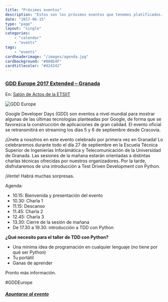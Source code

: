```yaml
---
title: "Próximos eventos"
description: "Estos son los próximos eventos que tenemos platificados. ¿Por qué no te vienes?"
date: "2017-06-15"
type: "page"
layout: "single"
categories:
    - "calendar"
    - "events"
tags:
    - "events"
cardheaderimage: "/images/agenda.jpg"
cardbackground: "#880E4F"
cardtitlecolor: "#424242"
---
```


### [ GDD Europe 2017 Extended – Granada](https://www.meetup.com/GDG_Granada/events/242071326/)

En: [Salón de Actos de la ETSIIT](https://www.google.es/maps/@37.19678497314453,-3.6248960494995117,18z)

![GDD Europe](https://lh3.googleusercontent.com/EBvoFHjE5VOQxi_0YUKPhanB9erlhqaPqpHncKl0OeF-ykYQxmaGVfh7rUxWATxJKzfRbS7l9b6T0FxX9EQVdK2ky-nWdZLv=s688)

Google Developer Days (GDD) son eventos a nivel mundial para mostrar algunas de las últimas tecnologías planteadas por Google, de forma que se favorezca la construcción de aplicaciones de gran calidad. El evento oficial se retransmitirá en streaming los días 5 y 6 de septiembre desde Cracovia.

¡Únete a nosotros en este evento celebrado por primera vez en Granada! Lo celebraremos durante todo el día 27 de septiembre en la Escuela Técnica Superior de Ingenierías Inforámática y Telecomunicación de la Universidad de Granada. Las sesiones de la mañana estarán orientadas a distintas charlas técnicas ofrecidas por nuestros organizadores. Por la tarde, disfrutaremos de una introducción a Test Driven Development con Python.

¡Vente! Habrá muchas sorpresas.

Agenda:

* 10.15: Bienvenida y presentación del evento
* 10.30: Charla 1
* 11.15: Descanso
* 11.45: Charla 2
* 12.45: Charla 3
* 13.30: Cierre de la sesión de mañana
* De 17.30 a 19.30: introducción a TDD con Python

**¿Qué necesito para el taller de TDD con Python?**

* Una mínima idea de programación en cualquier lenguaje (no tiene por qué ser Python)
* Tu portátil
* Ganas de aprender

Pronto más información.


#GDDEurope

##### [ Apuntarse al evento ](https://www.meetup.com/GDG_Granada/events/242071326/)
